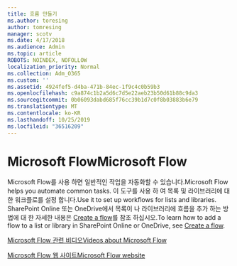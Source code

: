 ```yaml
---
title: 흐름 만들기
ms.author: toresing
author: tomresing
manager: scotv
ms.date: 4/17/2018
ms.audience: Admin
ms.topic: article
ROBOTS: NOINDEX, NOFOLLOW
localization_priority: Normal
ms.collection: Adm_O365
ms.custom: ''
ms.assetid: 4924fef5-d4ba-471b-84ec-1f9c4c0b59b3
ms.openlocfilehash: c9a874c1b2a5d6c7d5e22aeb23b50d61b88c9da3
ms.sourcegitcommit: 0b06093dabd685f76cc39b1d7c0f8b03883b6e79
ms.translationtype: MT
ms.contentlocale: ko-KR
ms.lasthandoff: 10/25/2019
ms.locfileid: "36516209"
---
```

# <a name="microsoft-flow"></a><span data-ttu-id="1b892-102">Microsoft Flow</span><span class="sxs-lookup"><span data-stu-id="1b892-102">Microsoft Flow</span></span>

<span data-ttu-id="1b892-103">Microsoft Flow를 사용 하면 일반적인 작업을 자동화할 수 있습니다.</span><span class="sxs-lookup"><span data-stu-id="1b892-103">Microsoft Flow helps you automate common tasks.</span></span> <span data-ttu-id="1b892-104">이 도구를 사용 하 여 목록 및 라이브러리에 대 한 워크플로를 설정 합니다.</span><span class="sxs-lookup"><span data-stu-id="1b892-104">Use it to set up workflows for lists and libraries.</span></span> <span data-ttu-id="1b892-105">SharePoint Online 또는 OneDrive에서 목록이 나 라이브러리에 흐름을 추가 하는 방법에 대 한 자세한 내용은 [Create a flow](https://go.microsoft.com/fwlink/?linkid=869408)를 참조 하십시오.</span><span class="sxs-lookup"><span data-stu-id="1b892-105">To learn how to add a flow to a list or library in SharePoint Online or OneDrive, see [Create a flow](https://go.microsoft.com/fwlink/?linkid=869408).</span></span>
  
[<span data-ttu-id="1b892-106">Microsoft Flow 관련 비디오</span><span class="sxs-lookup"><span data-stu-id="1b892-106">Videos about Microsoft Flow</span></span>](https://go.microsoft.com/fwlink/?linkid=864641)
  
[<span data-ttu-id="1b892-107">Microsoft Flow 웹 사이트</span><span class="sxs-lookup"><span data-stu-id="1b892-107">Microsoft Flow website</span></span>](https://go.microsoft.com/fwlink/?linkid=864642)
  

